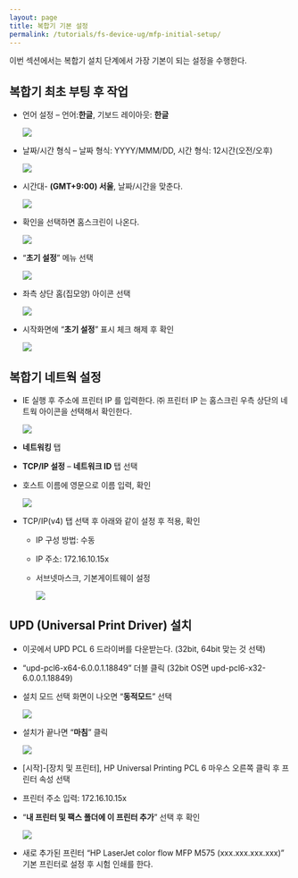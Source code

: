 ```yaml
---
layout: page
title: 복합기 기본 설정
permalink: /tutorials/fs-device-ug/mfp-initial-setup/
---
```

이번 섹션에서는 복합기 설치 단계에서 가장 기본이 되는 설정을 수행한다.

## 복합기 최초 부팅 후 작업

  * 언어 설정 &#8211; 언어:**한글**, 기보드 레이아웃: **한글**

	![](http://soonmo.github.io/images/1-2.png)

  * 날짜/시간 형식 &#8211; 날짜 형식: YYYY/MMM/DD, 시간 형식: 12시간(오전/오후)

	![](http://soonmo.github.io/images/2-2-(1).png)

  * 시간대- **(GMT+9:00) 서울**, 날짜/시간을 맞춘다.

	![](http://soonmo.github.io/images/3-2.png)

  * 확인을 선택하면 홈스크린이 나온다.

	![](http://soonmo.github.io/images/4-2.png)

  * &#8220;**초기 설정**&#8221; 메뉴 선택

	![](http://soonmo.github.io/images/5-2.png)

  * 좌측 상단 홈(집모양) 아이콘 선택

	![](http://soonmo.github.io/images/6-1.png)

  * 시작화면에 &#8220;**초기 설정**&#8221; 표시 체크 해제 후 확인

	![](http://soonmo.github.io/images/7-2.png)

## 복합기 네트웍 설정

  * IE 실행 후 주소에 프린터 IP 를 입력한다. ㈜ 프린터 IP 는 홈스크린 우측 상단의 네트웍 아이콘을 선택해서 확인한다.

	![](http://soonmo.github.io/images/network_icon.png)

  * **네트워킹** 탭
  * **TCP/IP 설정** &#8211; **네트워크 ID** 탭 선택
  * 호스트 이름에 영문으로 이름 입력, 확인

	![](http://soonmo.github.io/images/11-2.png)

  * TCP/IP(v4) 탭 선택 후 아래와 같이 설정 후 적용, 확인 
      * IP 구성 방법: 수동
      * IP 주소: 172.16.10.15x
      * 서브넷마스크, 기본게이트웨이 설정

		![](http://soonmo.github.io/images/12-2.png)

## UPD (Universal Print Driver) 설치

  * 이곳에서 UPD PCL 6 드라이버를 다운받는다. (32bit, 64bit 맞는 것 선택)
  * &#8220;upd-pcl6-x64-6.0.0.1.18849&#8221; 더블 클릭 (32bit OS면 upd-pcl6-x32-6.0.0.1.18849)
  * 설치 모드 선택 화면이 나오면 &#8220;**동적모드**&#8221; 선택

	![](http://soonmo.github.io/images/20-1.png)

  * 설치가 끝나면 &#8220;**마침**&#8221; 클릭

	![](http://soonmo.github.io/images/21-1.png)

  * [시작]-[장치 및 프린터], HP Universal Printing PCL 6 마우스 오른쪽 클릭 후 프린터 속성 선택
  * 프린터 주소 입력: 172.16.10.15x
  * &#8220;**내 프린터 및 팩스 폴더에 이 프린터 추가**&#8221; 선택 후 확인

	![](http://soonmo.github.io/images/26.png)

  * 새로 추가된 프린터 &#8220;HP LaserJet color flow MFP M575 (xxx.xxx.xxx.xxx)&#8221; 기본 프린터로 설정 후 시험 인쇄를 한다.